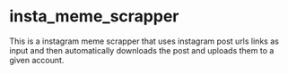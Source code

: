 # insta_meme_scrapper

This is a instagram meme scrapper that uses instagram post urls links as input and then automatically downloads the post and uploads them to a given account.
